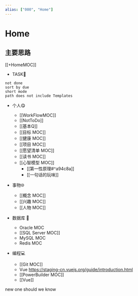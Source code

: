 ```yaml
---
alias: ["000", "Home"]
---
```


# Home 
## 主要思路
[[+HomeMOC]]
- TASK🍅
```tasks
not done
sort by due
short mode
path does not include Templates
```


- 个人😋
	- [[WorkFlowMOC]]
	- [[NotToDo]]
	- [[基本Q]]
	- [[目标 MOC]]
	- [[健康 MOC]]
	- [[项目 MOC]]
	- [[愿望清单 MOC]]
	- [[读书 MOC]]
	- [[心智模型 MOC]]
		-  [[第一性原理#^a94c8a]]
		- [[一句话的玩味]]




- 事物🌐
	- [[概念 MOC]]
	- [[兴趣 MOC]]
	- [[人物 MOC]]

- 数据库 🍻
	- Oracle MOC
	- [[SQL Server MOC]]
	- MySQL MOC
	- Redis MOC

- 编程💻
	- [[Git MOC]] 
	- Vue https://staging-cn.vuejs.org/guide/introduction.html
	- [[PowerBuilder MOC]]
	- [[Vue]]

new one should we know
